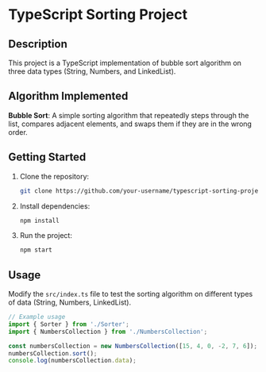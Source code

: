 # TypeScript Sorting Project

## Description

This project is a TypeScript implementation of bubble sort algorithm on three data types (String, Numbers, and LinkedList).

## Algorithm Implemented

**Bubble Sort**: A simple sorting algorithm that repeatedly steps through the list, compares adjacent elements, and swaps them if they are in the wrong order.

## Getting Started

1. Clone the repository:

   ```bash
   git clone https://github.com/your-username/typescript-sorting-project.git
   ```

2. Install dependencies:

   ```bash
   npm install
   ```

3. Run the project:

   ```bash
   npm start
   ```

## Usage

Modify the `src/index.ts` file to test the sorting algorithm on different types of data (String, Numbers, LinkedList).

```typescript
// Example usage
import { Sorter } from './Sorter';
import { NumbersCollection } from './NumbersCollection';

const numbersCollection = new NumbersCollection([15, 4, 0, -2, 7, 6]);
numbersCollection.sort();
console.log(numbersCollection.data);
```
